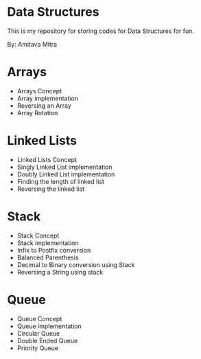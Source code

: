 # Data Structures
This is my repository for storing codes for Data Structures for fun.

By: Amitava Mitra<br />

# Arrays

* Arrays Concept
* Array implementation
* Reversing an Array
* Array Rotation

# Linked Lists

* Linked Lists Concept
* Singly Linked List implementation
* Doubly Linked List implementation
* Finding the length of linked list
* Reversing the linked list

# Stack

* Stack Concept
* Stack implementation
* Infix to Postfix conversion
* Balanced Parenthesis
* Decimal to Binary conversion using Stack
* Reversing a String using stack

# Queue

* Queue Concept
* Queue implementation
* Circular Queue
* Double Ended Queue
* Priority Queue